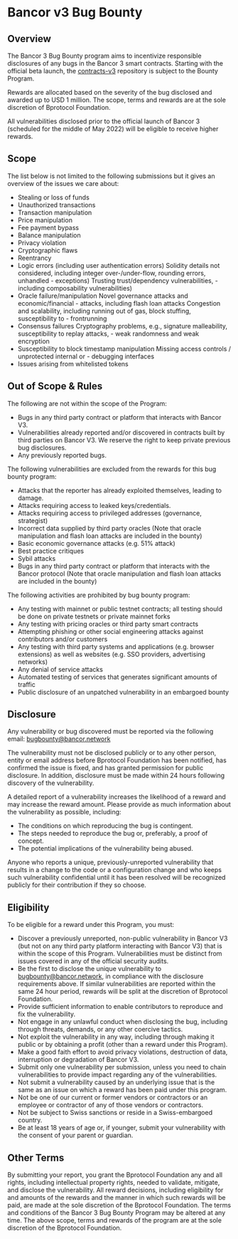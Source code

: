 ﻿# Bancor v3 Bug Bounty

## Overview
The Bancor 3 Bug Bounty program aims to incentivize responsible disclosures of any bugs in the Bancor 3 smart contracts. Starting with the official beta launch, the [contracts-v3](https://github.com/bancorprotocol/contracts-v3) repository is subject to the Bounty Program.

Rewards are allocated based on the severity of the bug disclosed and awarded up to USD 1 million. The scope, terms and rewards are at the sole discretion of Bprotocol Foundation.

All vulnerabilities disclosed prior to the official launch of Bancor 3 (scheduled for the middle of May 2022) will be eligible to receive higher rewards.

## Scope
The list below is not limited to the following submissions but it gives an overview of the issues we care about:
- Stealing or loss of funds
- Unauthorized transactions
- Transaction manipulation
- Price manipulation
- Fee payment bypass
- Balance manipulation
- Privacy violation
- Cryptographic flaws
- Reentrancy
- Logic errors (including user authentication errors)
Solidity details not considered, including integer over-/under-flow, rounding errors, unhandled - exceptions)
Trusting trust/dependency vulnerabilities, - including composability vulnerabilities)
- Oracle failure/manipulation
Novel governance attacks and economic/financial - attacks, including flash loan attacks
Congestion and scalability, including running out of gas, block stuffing, susceptibility to - frontrunning
- Consensus failures
Cryptography problems, e.g., signature malleability, susceptibility to replay attacks, - weak randomness and weak encryption
- Susceptibility to block timestamp manipulation
Missing access controls / unprotected internal or - debugging interfaces
- Issues arising from whitelisted tokens

## Out of Scope & Rules
The following are not within the scope of the Program:
- Bugs in any third party contract or platform that interacts with Bancor V3.
- Vulnerabilities already reported and/or discovered in contracts built by third parties on Bancor V3. We reserve the right to keep private previous bug disclosures.
- Any previously reported bugs.

The following vulnerabilities are excluded from the rewards for this bug bounty program:
- Attacks that the reporter has already exploited themselves, leading to damage.
- Attacks requiring access to leaked keys/credentials.
- Attacks requiring access to privileged addresses (governance, strategist)
- Incorrect data supplied by third party oracles (Note that oracle manipulation and flash loan attacks are included in the bounty)
- Basic economic governance attacks (e.g. 51% attack)
- Best practice critiques
- Sybil attacks
- Bugs in any third party contract or platform that interacts with the Bancor protocol (Note that oracle manipulation and flash loan attacks are included in the bounty)

The following activities are prohibited by bug bounty program:
- Any testing with mainnet or public testnet contracts; all testing should be done on private testnets or private mainnet forks
- Any testing with pricing oracles or third party smart contracts
- Attempting phishing or other social engineering attacks against contributors and/or customers
- Any testing with third party systems and applications (e.g. browser extensions) as well as websites (e.g. SSO providers, advertising networks)
- Any denial of service attacks
- Automated testing of services that generates significant amounts of traffic
- Public disclosure of an unpatched vulnerability in an embargoed bounty

## Disclosure
Any vulnerability or bug discovered must be reported via the following email: bugbounty@bancor.network

The vulnerability must not be disclosed publicly or to any other person, entity or email address before Bprotocol Foundation has been notified, has confirmed the issue is fixed, and has granted permission for public disclosure. In addition, disclosure must be made within 24 hours following discovery of the vulnerability.

A detailed report of a vulnerability increases the likelihood of a reward and may increase the reward amount. Please provide as much information about the vulnerability as possible, including:
- The conditions on which reproducing the bug is contingent.
- The steps needed to reproduce the bug or, preferably, a proof of concept.
- The potential implications of the vulnerability being abused.

Anyone who reports a unique, previously-unreported vulnerability that results in a change to the code or a configuration change and who keeps such vulnerability confidential until it has been resolved will be recognized publicly for their contribution if they so choose.

## Eligibility
To be eligible for a reward under this Program, you must:
- Discover a previously unreported, non-public vulnerability in Bancor V3 (but not on any third party platform interacting with Bancor V3) that is within the scope of this Program. Vulnerabilities must be distinct from issues covered in any of the official security audits.
- Be the first to disclose the unique vulnerability to bugbounty@bancor.network, in compliance with the disclosure requirements above. If similar vulnerabilities are reported within the same 24 hour period, rewards will be split at the discretion of Bprotocol Foundation.
- Provide sufficient information to enable contributors to reproduce and fix the vulnerability.
- Not engage in any unlawful conduct when disclosing the bug, including through threats, demands, or any other coercive tactics.
- Not exploit the vulnerability in any way, including through making it public or by obtaining a profit (other than a reward under this Program).
- Make a good faith effort to avoid privacy violations, destruction of data, interruption or degradation of Bancor V3.
- Submit only one vulnerability per submission, unless you need to chain vulnerabilities to provide impact regarding any of the vulnerabilities.
- Not submit a vulnerability caused by an underlying issue that is the same as an issue on which a reward has been paid under this program.
- Not be one of our current or former vendors or contractors or an employee or contractor of any of those vendors or contractors.
- Not be subject to Swiss sanctions or reside in a Swiss-embargoed country.
- Be at least 18 years of age or, if younger, submit your vulnerability with the consent of your parent or guardian.

## Other Terms
By submitting your report, you grant the Bprotocol Foundation any and all rights, including intellectual property rights, needed to validate, mitigate, and disclose the vulnerability. All reward decisions, including eligibility for and amounts of the rewards and the manner in which such rewards will be paid, are made at the sole discretion of the Bprotocol Foundation. The terms and conditions of the Bancor 3 Bug Bounty Program may be altered at any time. The above scope, terms and rewards of the program are at the sole discretion of the Bprotocol Foundation.
